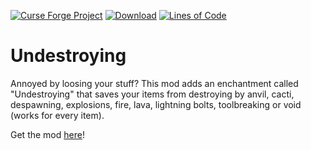 [![Curse Forge Project](http://cf.way2muchnoise.eu/versions/For%20Minecraft_462164_all.svg)](https://www.curseforge.com/minecraft/mc-mods/undestroying/)
[![Download](http://cf.way2muchnoise.eu/full_462164_downloads.svg)](https://www.curseforge.com/minecraft/mc-mods/undestroying/files/)
[![Lines of Code](https://tokei.rs/b1/github/Affehund/Undestroying?category=code)](https://github.com/Affehund/Undestroying)

# Undestroying
 Annoyed by loosing your stuff?
 This mod adds an enchantment called "Undestroying" that saves your items from destroying by anvil, cacti, despawning, explosions, fire, lava, lightning bolts, toolbreaking or void (works for every item).

Get the mod [here](https://www.curseforge.com/minecraft/mc-mods/undestroying/)! 
